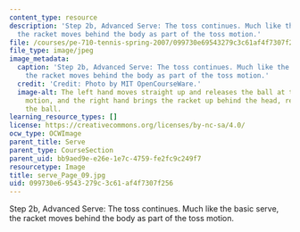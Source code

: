 ```yaml
---
content_type: resource
description: 'Step 2b, Advanced Serve: The toss continues. Much like the basic serve,
  the racket moves behind the body as part of the toss motion.'
file: /courses/pe-710-tennis-spring-2007/099730e69543279c3c61af4f7307f256_serve_Page_09.jpg
file_type: image/jpeg
image_metadata:
  caption: 'Step 2b, Advanced Serve: The toss continues. Much like the basic serve,
    the racket moves behind the body as part of the toss motion.'
  credit: 'Credit: Photo by MIT OpenCourseWare.'
  image-alt: The left hand moves straight up and releases the ball at the top of the
    motion, and the right hand brings the racket up behind the head, ready to hit
    the ball.
learning_resource_types: []
license: https://creativecommons.org/licenses/by-nc-sa/4.0/
ocw_type: OCWImage
parent_title: Serve
parent_type: CourseSection
parent_uid: bb9aed9e-e26e-1e7c-4759-fe2fc9c249f7
resourcetype: Image
title: serve_Page_09.jpg
uid: 099730e6-9543-279c-3c61-af4f7307f256
---
```

Step 2b, Advanced Serve: The toss continues. Much like the basic serve, the racket moves behind the body as part of the toss motion.